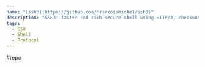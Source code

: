 ```yaml
---
name: "[ssh3](https://github.com/francoismichel/ssh3)"
description: "SSH3: faster and rich secure shell using HTTP/3, checkout our article here: [https://arxiv.org/abs/2312.08396](https://arxiv.org/abs/2312.08396)"
tags:
  - SSH
  - Shell
  - Protocol
---
```

#repo